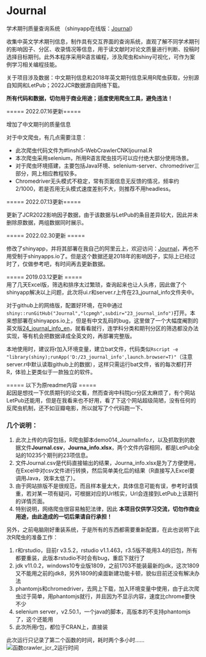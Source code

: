 # Journal

学术期刊质量查询系统 （shinyapp在线版：[Journal](http://lcpmgh.com/Journal)）

收集中英文学术期刊信息，制作具有交互界面的查询系统，直观了解不同学术期刊的影响因子、分区、收录情况等信息，用于读文献时对论文质量进行判断、投稿时选择目标期刊。此外本程序采用R语言编程，涉及爬虫和shiny可视化，可作为案例学习相关编程技能。

关于项目涉及数据：中文期刊信息和2018年英文期刊信息采用R爬虫获取，分别源自知网和LetPub；2022JCR数据源自网络下载。

**所有代码和数据，切勿用于商业用途；适度使用爬虫工具，避免违法！**

===== 2022.07.16更新===== 

增加了中文期刊的质量信息

对于中文爬虫，有几点需要注意：

+ 此次爬虫代码文件为#linshi5-WebCrawlerCNKIjournal.R
+ 本次爬虫采用selenium，所用R语言爬虫技巧可以应付绝大部分使用场景。
+ 对于爬虫环境搭建，主要包括Java环境、selenium-server、chromedriver三部分，网上相应教程较多。
+ Chromedriver无头模式不稳定，常有页面信息无反馈的情况，频率约2/1000，若是否用无头模式速度差别不大，则推荐不用headless。

===== 2022.07.13更新===== 

更新了JCR2022影响因子数据，由于该数据与LetPub的条目差异较大，因此并未删除原数据，两组数据同时展示。

===== 2022.02.30更新 =====  

修改了shinyapp，并将其部署在我自己的阿里云上，欢迎访问：[Journal](http://lcpmgh.com/Journal)，再也不用受制于shinyapps.io了。但是这个数据还是2018年的影响因子，实际上已经过时了，仅做参考吧，有时间再去更新数据。

===== 2019.03.12更新 =====  
用了几天Excel版，筛选和排序太过繁琐，查询起来也让人头疼，因此做了个shinyapp解决以上问题，此次将ui.r和server.r上传在23_journal_info文件夹中。

对于github上的网络版，配置好环境，在R中通过```shiny::runGitHub("Journal","lcpmgh",subdir="23_journal_info")```打开。本来想部署在shinyapps.io上，但是有中文乱码的bug，这里做了一个大幅度阉割的英文版[24_journal_info_en](https://lcpmgh.shinyapps.io/24_journal_info_en/)，就看看就行，连学科分类和期刊分区的筛选都没办法实现，等有机会把数据译成全英文的，再部署完整版。

本地使用时，建议将r加入环境变量，建立bat文件，代码类似```Rscript -e "library(shiny);runApp('D:/23_journal_info',launch.browser=T)"```（注意server.r中默认读取github上的数据），这样只需运行bat文件，省的每次都打开R，体验上更类似于一款独立的软件。

===== 以下为原readme内容 =====  
起因是想找一下优质期刊的论文看，然而查询中科院jcr分区太麻烦了，有个网站LetPub还能用，但是在我看来也不好用，看了下这个网站超级简陋，没有任何的反爬虫机制，还不如豆瓣电影，所以就写了个代码跑一下、

### **几个说明：**

1. 此次上传的内容包括，R爬虫脚本demo014_JournalInfo.r，以及抓取到的数据文件**Journal.csv**，**Journa_info.xlsx**，两个文件内容相同，都是LetPub全站的10235个期刊的23项信息。
2. 文件Journal.csv是代码直接输出的结果，Journa_info.xlsx是为了方便使用，在Excel中对csv文件进行转换，然后简单美化后的结果（R直接写入Excel要调用Java，效率太低了）。
3. 由于网站排版不是很规范，而且样本量太大，具体信息可能有误，参考时请慎重，若对某一项有疑问，可根据对应的Url核实，Url会连接到LetPub上该期刊的详情页面。
4. 特别说明，网络爬虫很容易触犯法律，因此 **本项目仅供学习交流，切勿作商业用途，由此造成的一切后果请自行承担！**

另外，之前电脑刚好重装系统，于是所有的东西都需要重新配置，在此也说明下此次R爬虫的准备工作：

1. r和rstudio，目前r v3.5.2，rstudio v1.1.463，r3.5版不能用3.4的旧包，所有都要重装，此版本rstudio不时会有bug，重启下就行了
2. jdk v11.0.2，windows10专业版1809，之前1703不能装最新的jdk，这次1809又不能用之前的jdk8，另外1809的桌面新建功能卡顿，貌似目前还没有解决办法 
3. phantomjs和chromedriver，去网上下载，加入环境变量中使用，由于此次爬虫过于简单，用phantomjs就行，并且因为不显示内容，速度比chrome要快不少
4. selenium server，v2.50.1，一个java的脚本，高版本的不支持phantomjs了，这个还能用
5. 此次所用r包，都位于CRAN上，直接装

此次运行只记录了第二个函数的时间，耗时两个多小时……
![函数crawler_jcr_2运行时间](https://github.com/lcpmgh/Journal/blob/master/timeconsuming.png "函数crawler_jcr_2运行时间")
